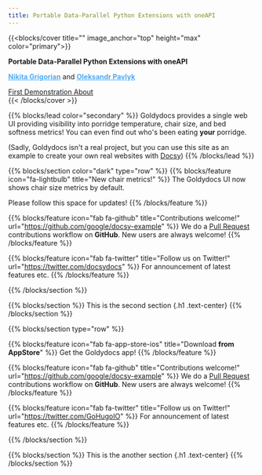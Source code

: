 ```yaml
---
title: Portable Data-Parallel Python Extensions with oneAPI
---
```


{{<blocks/cover title="" image_anchor="top" height="max" color="primary">}}
  <div class="mx-auto">
    <div class="col-lg-12">
      <p class="display-6 mt-5 mb-5" style="font-weight: bold;">Portable Data-Parallel Python Extensions with oneAPI</p>
      <p></p>        
      <p class="display-7 pt-5 mb-3">
      <a href="https://github.com/ndgrigorian" style="color: #50aaf4; font-weight: bold;" target="_blank" rel="noopener">Nikita Grigorian</a> and
      <a href="https://github.com/oleksandr-pavlyk" style="color: #50aaf4; font-weight: bold;" target="_blank" rel="noopener">Oleksandr Pavlyk</a>
      </p>
  </div>
    <div class="lead text-center">
      <div class="mx-auto mb-5">
        <a class="btn btn-lg btn-secondary me-3 mb-4" href="https://github.com/google/docsy-example">
          First<i class="fa-solid fa-question ms-2 "></i>
        </a>
        <a class="btn btn-lg btn-secondary me-3 mb-4" href="https://github.com/google/docsy-example">
          Demonstration<i class="fab fa-github ms-2 "></i>
        </a>
        <a class="btn btn-lg btn-secondary me-3 mb-4" href="https://github.com/google/docsy-example">
          About<i class="fa-solid fa-address-card ms-2 "></i>
        </a>
      </div>
    </div>
  </div>
{{< /blocks/cover >}}


{{% blocks/lead color="secondary" %}}
Goldydocs provides a single web UI providing visibility into porridge
temperature, chair size, and bed softness metrics! You can even find out who's
been eating **your** porridge.

(Sadly, Goldydocs isn't a real project, but you can use this site as an example
to create your own real websites with [Docsy](https://docsy.dev))
{{% /blocks/lead %}}


{{% blocks/section color="dark" type="row" %}}
{{% blocks/feature icon="fa-lightbulb" title="New chair metrics!" %}}
The Goldydocs UI now shows chair size metrics by default.

Please follow this space for updates!
{{% /blocks/feature %}}


{{% blocks/feature icon="fab fa-github" title="Contributions welcome!" url="https://github.com/google/docsy-example" %}}
We do a [Pull Request](https://github.com/google/docsy-example/pulls) contributions workflow on **GitHub**. New users are always welcome!
{{% /blocks/feature %}}


{{% blocks/feature icon="fab fa-twitter" title="Follow us on Twitter!" url="https://twitter.com/docsydocs" %}}
For announcement of latest features etc.
{{% /blocks/feature %}}


{{% /blocks/section %}}


{{% blocks/section %}}
This is the second section
{.h1 .text-center}
{{% /blocks/section %}}


{{% blocks/section type="row" %}}

{{% blocks/feature icon="fab fa-app-store-ios" title="Download **from AppStore**" %}}
Get the Goldydocs app!
{{% /blocks/feature %}}

{{% blocks/feature icon="fab fa-github" title="Contributions welcome!"
    url="https://github.com/google/docsy-example" %}}
We do a [Pull Request](https://github.com/google/docsy-example/pulls)
contributions workflow on **GitHub**. New users are always welcome!
{{% /blocks/feature %}}

{{% blocks/feature icon="fab fa-twitter" title="Follow us on Twitter!"
    url="https://twitter.com/GoHugoIO" %}}
For announcement of latest features etc.
{{% /blocks/feature %}}

{{% /blocks/section %}}


{{% blocks/section %}}
This is the another section
{.h1 .text-center}
{{% /blocks/section %}}